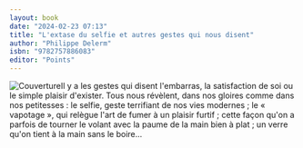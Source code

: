 ```yaml
---
layout: book
date: "2024-02-23 07:13"
title: "L'extase du selfie et autres gestes qui nous disent"
author: "Philippe Delerm"
isbn: "9782757886083"
editor: "Points"
---
```

![Couverture](/img/9782757886083.jpeg)Il y a les gestes qui disent l'embarras, la satisfaction de soi ou le simple plaisir d'exister. Tous nous révèlent, dans nos gloires comme dans nos petitesses : le selfie, geste terrifiant de nos vies modernes ; le « vapotage », qui relègue l'art de fumer à un plaisir furtif ; cette façon qu'on a parfois de tourner le volant avec la paume de la main bien à plat ; un verre qu'on tient à la main sans le boire...
